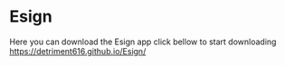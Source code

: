 # Esign
Here you can download the Esign app
click bellow to start downloading
https://detriment616.github.io/Esign/
